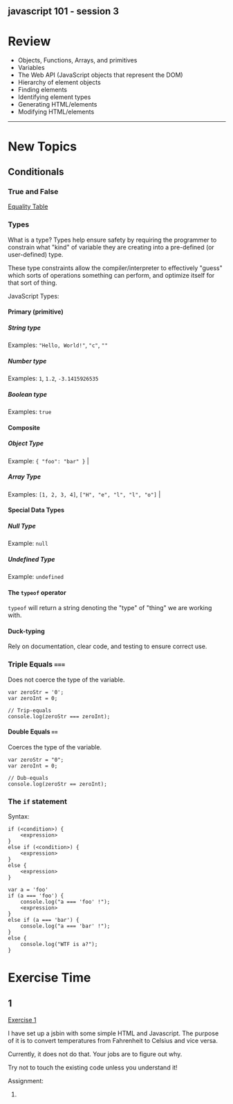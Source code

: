 javascript 101 - session 3
----

# Review

- Objects, Functions, Arrays, and primitives
- Variables
- The Web API (JavaScript objects that represent the DOM)
- Hierarchy of element objects
- Finding elements
- Identifying element types
- Generating HTML/elements
- Modifying HTML/elements

---

# New Topics

## Conditionals

### True and False

[Equality Table](http://dorey.github.io/JavaScript-Equality-Table/)

### Types

What is a type?
Types help ensure safety by requiring the programmer to constrain what "kind"
of variable they are creating into a pre-defined (or user-defined) type.

These type constraints allow the compiler/interpreter to effectively "guess"
which sorts of operations something can perform, and optimize itself for
that sort of thing.

JavaScript Types:

#### Primary (primitive)

##### String type

Examples: `"Hello, World!"`, `"c"`, `""`

##### Number type

Examples: `1`, `1.2`, `-3.1415926535`

##### Boolean type

Examples: `true`

#### Composite

##### Object Type

Example: `{ "foo": "bar" }` |

##### Array Type

Examples: `[1, 2, 3, 4]`, `["H", "e", "l", "l", "o"]` |

#### Special Data Types

##### Null Type

Example: `null`

##### Undefined Type

Example: `undefined`

#### The `typeof` operator

`typeof` will return a string denoting the "type" of "thing" we are working
with.

#### Duck-typing

Rely on documentation, clear code, and testing to ensure correct use.

### Triple Equals `===`

Does not coerce the type of the variable.

```
var zeroStr = '0';
var zeroInt = 0;

// Trip-equals
console.log(zeroStr === zeroInt);
```

#### Double Equals `==`

Coerces the type of the variable.

```
var zeroStr = "0";
var zeroInt = 0;

// Dub-equals
console.log(zeroStr == zeroInt);
```

### The `if` statement

Syntax:

```
if (<condition>) {
    <expression>
}
else if (<condition>) {
    <expression>
}
else {
    <expression>
}
```

```
var a = 'foo'
if (a === 'foo') {
    console.log("a === 'foo' !");
    <expression>
}
else if (a === 'bar') {
    console.log("a === 'bar' !");
}
else {
    console.log("WTF is a?");
}
```

# Exercise Time

## 1
[Exercise 1](http://jsbin.com/sagow/4/edit?html,js,output)

I have set up a jsbin with some simple HTML and Javascript. The purpose
of it is to convert temperatures from Fahrenheit to Celsius and vice versa.

Currently, it does not do that. Your jobs are to figure out why.

Try not to touch the existing code unless you understand it!

Assignment:

1.
